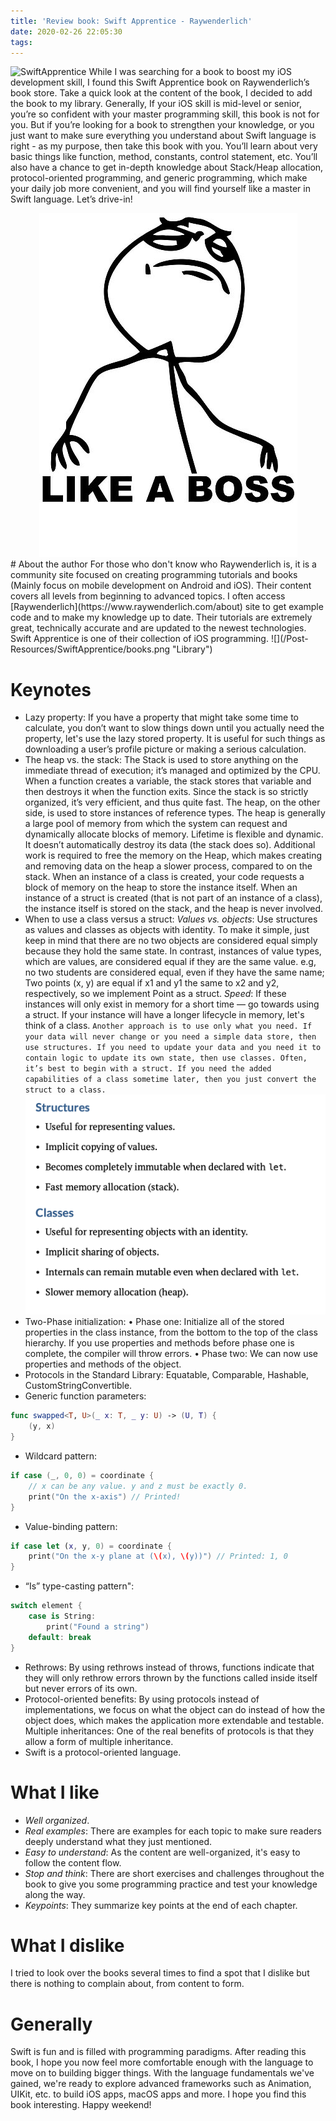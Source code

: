 ```yaml
---
title: 'Review book: Swift Apprentice - Raywenderlich'
date: 2020-02-26 22:05:30
tags:
---
```

![](/Post-Resources/SwiftApprentice/banner.png "SwiftApprentice")
While I was searching for a book to boost my iOS development skill, I found this Swift Apprentice book on Raywenderlich’s book store. Take a quick look at the content of the book, I decided to add the book to my library.
Generally, If your iOS skill is mid-level or senior, you’re so confident with your master programming skill, this book is not for you. But if you’re looking for a book to strengthen your knowledge, or you just want to make sure everything you understand about Swift language is right - as my purpose, then take this book with you.
You’ll learn about very basic things like function, method, constants, control statement, etc. You’ll also have a chance to get in-depth knowledge about Stack/Heap allocation, protocol-oriented programming, and generic programming, which make your daily job more convenient, and you will find yourself like a master in Swift language.
Let’s drive-in!
<!-- more --> 
<div style="text-align:center">
<img src="/Post-Resources/SwiftApprentice/LikeABoss.jpg" />
</div>
# About the author
For those who don't know who Raywenderlich is, it is a community site focused on creating programming tutorials and books (Mainly focus on mobile development on Android and iOS). Their content covers all levels from beginning to advanced topics.
I often access [Raywenderlich](https://www.raywenderlich.com/about) site to get example code and to make my knowledge up to date. Their tutorials are extremely great, technically accurate and are updated to the newest technologies.
Swift Apprentice is one of their collection of iOS programming.
![](/Post-Resources/SwiftApprentice/books.png "Library")

# Keynotes
- Lazy property: If you have a property that might take some time to calculate, you don’t want to slow things down until you actually need the property, let's use the lazy stored property. It is useful for such things as downloading a user’s profile picture or making a serious calculation.
- The heap vs. the stack:
The Stack is used to store anything on the immediate thread of execution; it’s managed and optimized by the CPU. When a function creates a variable, the stack stores that variable and then destroys it when the function exits. Since the stack is so strictly organized, it’s very efficient, and thus quite fast.
The heap, on the other side, is used to store instances of reference types. The heap is generally a large pool of memory from which the system can request and dynamically allocate blocks of memory. Lifetime is flexible and dynamic. It doesn’t automatically destroy its data (the stack does so). Additional work is required to free the memory on the Heap, which makes creating and removing data on the heap a slower process, compared to on the stack.
When an instance of a class is created, your code requests a block of memory on the heap to store the instance itself.
When an instance of a struct is created (that is not part of an instance of a class), the instance itself is stored on the stack, and the heap is never involved.
- When to use a class versus a struct:
*Values vs. objects*: Use structures as values and classes as objects with identity. To make it simple, just keep in mind that there are no two objects are considered equal simply because they hold the same state. In contrast, instances of value types, which are values, are considered equal if they are the same value. e.g, no two students are considered equal, even if they have the same name; Two points (x, y) are equal if x1 and y1 the same to x2 and y2, respectively, so we implement Point as a struct.
*Speed*: If these instances will only exist in memory for a short time — go towards using a struct. If your instance will have a longer lifecycle in memory, let's think of a class.
`Another approach is to use only what you need. If your data will never change or you need a simple data store, then use structures. If you need to update your data and you need it to contain logic to update its own state, then use classes. Often, it’s best to begin with a struct. If you need the added capabilities of a class sometime later, then you just convert the struct to a class.`
![](/Post-Resources/SwiftApprentice/StructVsClass.png "Library")
- Two-Phase initialization: 
• Phase one: Initialize all of the stored properties in the class instance, from the bottom to the top of the class hierarchy. If you use properties and methods before phase one is complete, the compiler will throw errors.
• Phase two: We can now use properties and methods of the object.
- Protocols in the Standard Library: Equatable, Comparable, Hashable, CustomStringConvertible.
- Generic function parameters: 
```swift
func swapped<T, U>(_ x: T, _ y: U) -> (U, T) {
    (y, x)
}
```
- Wildcard pattern: 
```swift
if case (_, 0, 0) = coordinate {
    // x can be any value. y and z must be exactly 0.
    print("On the x-axis") // Printed! 
}
```
- Value-binding pattern:
```swift
if case let (x, y, 0) = coordinate {
    print("On the x-y plane at (\(x), \(y))") // Printed: 1, 0 
}
```
- “Is” type-casting pattern":
```swift
switch element {
    case is String:
        print("Found a string")
    default: break
}
```
- Rethrows: By using rethrows instead of throws, functions indicate that they will only rethrow errors thrown by the functions called inside itself but never errors of its own.
- Protocol-oriented benefits:
By using protocols instead of implementations, we focus on what the object can do instead of how the object does, which makes the application more extendable and testable.
Multiple inheritances: One of the real benefits of protocols is that they allow a form of multiple inheritance.
- Swift is a protocol-oriented language.

# What I like
- *Well organized*. 
- *Real examples*: There are examples for each topic to make sure readers deeply understand what they just mentioned.
- *Easy to understand*: As the content are well-organized, it's easy to follow the content flow.
- *Stop and think*: There are short exercises and challenges throughout the book to give you some programming practice and test your knowledge along the way.
- *Keypoints*: They summarize key points at the end of each chapter.

# What I dislike
I tried to look over the books several times to find a spot that I dislike but there is nothing to complain about, from content to form.

# Generally
Swift is fun and is filled with programming paradigms. After reading this book, I hope you now feel more comfortable enough with the language to move on to building bigger things. With the language fundamentals we've gained, we're ready to explore advanced frameworks such as Animation, UIKit, etc. to build iOS apps, macOS apps and more. 
I hope you find this book interesting.
Happy weekend!